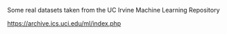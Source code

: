 Some real datasets taken from the UC Irvine Machine Learning Repository

https://archive.ics.uci.edu/ml/index.php
